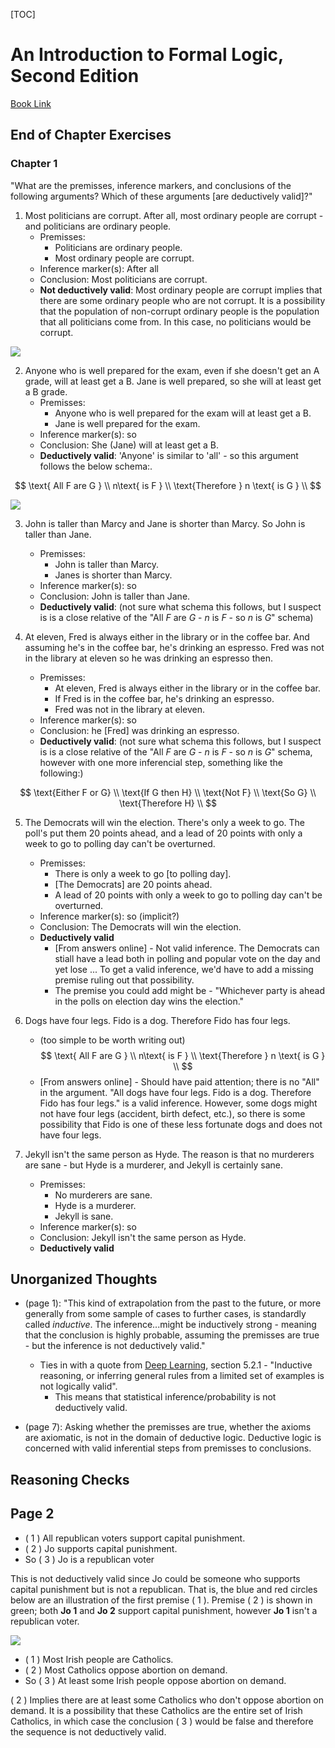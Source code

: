 [TOC]

# An Introduction to Formal Logic, Second Edition

[Book Link](https://www.amazon.com/gp/product/B08GB4BDPG/ref=ppx_yo_dt_b_asin_title_o00_s00?ie=UTF8&psc=1)

## End of Chapter Exercises

### Chapter 1

"What are the premisses, inference markers, and conclusions of the following
arguments? Which of these arguments [are deductively valid]?"

1. Most politicians are corrupt. After all, most ordinary people are corrupt -
   and politicians are ordinary people.
	* Premisses:
		* Politicians are ordinary people.
		* Most ordinary people are corrupt.
	* Inference marker(s): After all
	* Conclusion: Most politicians are corrupt.
	* **Not deductively valid**: Most ordinary people are corrupt implies that
	there are some ordinary people who are not corrupt. It is a possibility
	that the population of non-corrupt ordinary people is the population that
	all politicians come from. In this case, no politicians would be corrupt.

![](images/An_Introduction_to_Formal_Logic/1.png)

2. Anyone who is well prepared for the exam, even if she doesn't get an A grade,
   will at least get a B. Jane is well prepared, so she will at least get a B
   grade.
	* Premisses:
		* Anyone who is well prepared for the exam will at least get a B.
		* Jane is well prepared for the exam.
	* Inference marker(s): so
	* Conclusion: She (Jane) will at least get a B.
	* **Deductively valid**: 'Anyone' is similar to 'all' - so this argument
	  follows the below schema:.

$$
\text{ All F are G } \\
n\text{ is F } \\
\text{Therefore } n \text{ is G } \\
$$

![](images/An_Introduction_to_Formal_Logic/2.png)

3. John is taller than Marcy and Jane is shorter than Marcy. So John is taller
   than Jane.
	* Premisses:
		* John is taller than Marcy.
		* Janes is shorter than Marcy.
	* Inference marker(s): so
	* Conclusion: John is taller than Jane.
	* **Deductively valid**: (not sure what schema this follows, but I
	  suspect is is a close relative of the "All *F* are *G* - *n* is *F* -
	  so *n* is *G*" schema)

4. At eleven, Fred is always either in the library or in the coffee bar. And
   assuming he's in the coffee bar, he's drinking an espresso. Fred was not in
   the library at eleven so he was drinking an espresso then.
	* Premisses:
		* At eleven, Fred is always either in the library or in the
		  coffee bar. 
		* If Fred is in the coffee bar, he's drinking an espresso.
		* Fred was not in the library at eleven.
	* Inference marker(s): so
	* Conclusion: he [Fred] was drinking an espresso.
	* **Deductively valid**: (not sure what schema this follows, but I
	  suspect is is a close relative of the "All *F* are *G* - *n* is *F* -
	  so *n* is *G*" schema, however with one more inferencial step,
	  something like the following:)

$$
\text{Either F or G} \\
\text{If G then H} \\
\text{Not F} \\
\text{So G} \\
\text{Therefore H} \\
$$
	
5. The Democrats will win the election. There's only a week to go. The poll's
   put them 20 points ahead, and a lead of 20 points with only a week to go to
   polling day can't be overturned.
	* Premisses:
		* There is only a week to go [to polling day].
		* [The Democrats] are 20 points ahead.
		* A lead of 20 points with only a week to go to polling day
		  can't be overturned.
	* Inference marker(s): so (implicit?)
	* Conclusion: The Democrats will win the election.
	* **Deductively valid** 
		* [From answers online] - Not valid inference. The Democrats can
		  stiall have a lead both in polling and popular vote on the day
		  and yet lose ... To get a valid inference, we'd have to add a
		  missing premise ruling out that possibility.
		* The premise you could add might be - "Whichever party is ahead
		  in the polls on election day wins the election."
	
6. Dogs have four legs. Fido is a dog. Therefore Fido has four legs.
	* (too simple to be worth writing out)
$$
\text{ All F are G } \\
n\text{ is F } \\
\text{Therefore } n \text{ is G } \\
$$
	* [From answers online] - Should have paid attention; there is no "All"
	  in the argument. "All dogs have four legs. Fido is a dog. Therefore
	  Fido has four legs." is a valid inference. However, some dogs might
	  not have four legs (accident, birth defect, etc.), so there is some
	  possibility that Fido is one of these less fortunate dogs and does not
	  have four legs.

7.  Jekyll isn't the same person as Hyde. The reason is that no murderers are
    sane - but Hyde is a murderer, and Jekyll is certainly sane.
	* Premisses:
		* No murderers are sane.
		* Hyde is a murderer.
		* Jekyll is sane.
	* Inference marker(s): so
	* Conclusion: Jekyll isn't the same person as Hyde.
	* **Deductively valid** 

## Unorganized Thoughts

* (page 1): "This kind of extrapolation from the past to the future, or more
  generally from some sample of cases to further cases, is standardly called
  *inductive*. The inference...might be inductively strong - meaning that the
  conclusion is highly probable, assuming the premisses are true - but the
  inference is not deductively valid."
  * Ties in with a quote from [Deep Learning](https://www.deeplearningbook.org),
    section 5.2.1 - "Inductive reasoning, or inferring general rules from a
    limited set of examples is not logically valid".
    * This means that statistical inference/probability is not deductively valid.

* (page 7): Asking whether the premisses are true, whether the axioms are
  axiomatic, is not in the domain of deductive logic. Deductive logic is
  concerned with valid inferential steps from premisses to conclusions.

## Reasoning Checks

## Page 2

* ( 1 ) All republican voters support capital punishment.
* ( 2 ) Jo supports capital punishment.
* So ( 3 ) Jo is a republican voter

This is not deductively valid since Jo could be someone who supports capital
punishment but is not a republican. That is, the blue and red circles below are
an illustration of the first premise ( 1 ). Premise ( 2 ) is shown in green;
both **Jo 1** and **Jo 2** support capital punishment, however **Jo 1** isn't a
republican voter.

![](images/An_Introduction_to_Formal_Logic/1_4_d.png)

* ( 1 ) Most Irish people are Catholics.
* ( 2 ) Most Catholics oppose abortion on demand.
* So ( 3 ) At least some Irish people oppose abortion on demand.

( 2 ) Implies there are at least some Catholics who don't oppose abortion on
demand. It is a possibility that these Catholics are the entire set of Irish
Catholics, in which case the conclusion ( 3 ) would be false and therefore the
sequence is not deductively valid.

